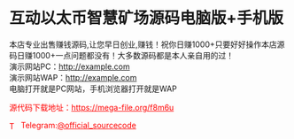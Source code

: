 # 互动以太币智慧矿场源码电脑版+手机版

本店专业出售赚钱源码,让您早日创业,赚钱！祝你日赚1000+只要好好操作本店源码日赚1000+一点问题都没有！大多数源码都是本人亲自用的过！<br>演示网站PC：http://example.com<br>演示网站WAP：http://example.com<br>电脑打开就是PC网站，手机浏览器打开就是WAP<br>


<p style="color: red;">源代码下载地址：<a href="https://mega-file.org/f8m6u" style="color: red;">https://mega-file.org/f8m6u</a></p><p style="color: red;"><img src="https://cdn-icons-png.flaticon.com/512/2111/2111646.png" alt="Telegram Icon" style="width: 16px; vertical-align: middle; margin-right: 5px;">Telegram:<a href="https://t.me/official_sourcecode" style="color: red;">@official_sourcecode</a></p>